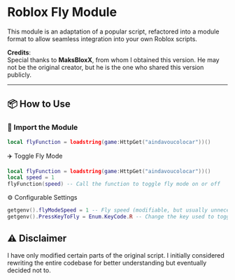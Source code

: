 # Roblox Fly Module

This module is an adaptation of a popular script, refactored into a module format to allow seamless integration into your own Roblox scripts.

**Credits**:  
Special thanks to **MaksBloxX**, from whom I obtained this version. He may not be the original creator, but he is the one who shared this version publicly.

---

## 📦 How to Use

### 🧩 Import the Module

```lua
local flyFunction = loadstring(game:HttpGet("aindavoucolocar"))()
```

✈️ Toggle Fly Mode
```lua
local flyFunction = loadstring(game:HttpGet("aindavoucolocar"))()
local speed = 1
flyFunction(speed) -- Call the function to toggle fly mode on or off
```

⚙️ Configurable Settings
```lua
getgenv().flyModeSpeed = 1 -- Fly speed (modifiable, but usually unnecessary)
getgenv().PressKeyToFly = Enum.KeyCode.R -- Change the key used to toggle fly mode
```

## ⚠️ Disclaimer
I have only modified certain parts of the original script. I initially considered rewriting the entire codebase for better understanding but eventually decided not to.

